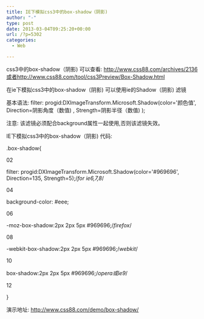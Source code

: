 ```yaml
---
title: IE下模拟css3中的box-shadow（阴影) 
author: "-"
type: post
date: 2013-03-04T09:25:20+00:00
url: /?p=5302
categories:
  - Web

---
```

css3中的box-shadow（阴影) 可以查看: http://www.css88.com/archives/2136或者http://www.css88.com/tool/css3Preview/Box-Shadow.html
  
在ie下模拟css3中的box-shadow（阴影) 可以使用ie的Shadow（阴影) 滤镜
  
基本语法: filter: progid:DXImageTransform.Microsoft.Shadow(color='颜色值', Direction=阴影角度（数值) , Strength=阴影半径（数值) );
  
注意: 该滤镜必须配合background属性一起使用,否则该滤镜失效。
  
IE下模拟css3中的box-shadow（阴影) 代码: 
  
.box-shadow{
  
02

filter: progid:DXImageTransform.Microsoft.Shadow(color='#969696', Direction=135, Strength=5);/_for ie6,7,8_/
  
04

background-color: #eee;
  
06

-moz-box-shadow:2px 2px 5px #969696;/_firefox_/
  
08

-webkit-box-shadow:2px 2px 5px #969696;/_webkit_/
  
10

box-shadow:2px 2px 5px #969696;/_opera或ie9_/
  
12

}
  
演示地址: http://www.css88.com/demo/box-shadow/